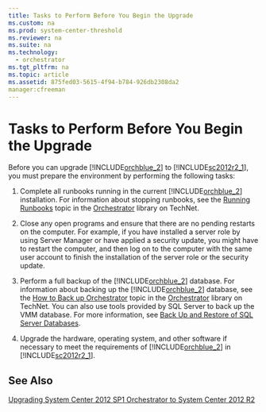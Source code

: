 ```yaml
---
title: Tasks to Perform Before You Begin the Upgrade
ms.custom: na
ms.prod: system-center-threshold
ms.reviewer: na
ms.suite: na
ms.technology: 
  - orchestrator
ms.tgt_pltfrm: na
ms.topic: article
ms.assetid: 875fed03-5615-4f94-b784-926db2308da2
manager:cfreeman
---
```

# Tasks to Perform Before You Begin the Upgrade
Before you can upgrade [!INCLUDE[orchblue_2](../../orch/deploy/includes/orchblue_2_md.md)] to [!INCLUDE[sc2012r2_1](../../om/manage/includes/sc2012r2_1_md.md)], you must prepare the environment by performing the following tasks:  
  
1.  Complete all runbooks running in the current [!INCLUDE[orchblue_2](../../orch/deploy/includes/orchblue_2_md.md)] installation. For information about stopping runbooks, see the [Running Runbooks](../../orch/manage/Running-Runbooks.md) topic in the [Orchestrator](http://go.microsoft.com/fwlink/?LinkId=264231) library on TechNet.  
  
2.  Close any open programs and ensure that there are no pending restarts on the computer. For example, if you have installed a server role by using Server Manager or have applied a security update, you might have to restart the computer, and then log on to the computer with the same user account to finish the installation of the server role or the security update.  
  
3.  Perform a full backup of the [!INCLUDE[orchblue_2](../../orch/deploy/includes/orchblue_2_md.md)] database. For information about backing up the [!INCLUDE[orchblue_2](../../orch/deploy/includes/orchblue_2_md.md)] database, see the [How to Back up Orchestrator](../../orch/manage/How-to-Back-up-Orchestrator.md) topic in the [Orchestrator](http://go.microsoft.com/fwlink/p/?LinkId=264231) library on TechNet. You can also use tools provided by SQL Server to back up the VMM database. For more information, see [Back Up and Restore of SQL Server Databases](http://go.microsoft.com/fwlink/p/?LinkId=216936).  
  
4.  Upgrade the hardware, operating system, and other software if necessary to meet the requirements of [!INCLUDE[orchblue_2](../../orch/deploy/includes/orchblue_2_md.md)] in [!INCLUDE[sc2012r2_1](../../om/manage/includes/sc2012r2_1_md.md)].  
  
## See Also  
[Upgrading System Center 2012 SP1 Orchestrator to System Center 2012 R2](../../orch/deploy/Upgrading-System-Center-2012-SP1-Orchestrator-to-System-Center-2012-R2.md)  
  
